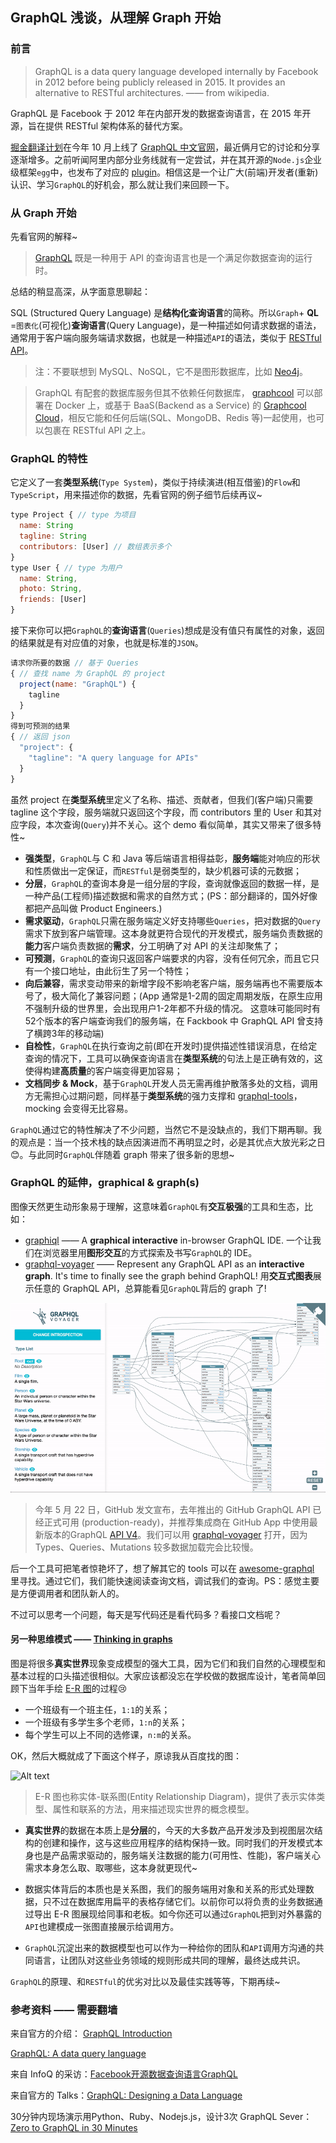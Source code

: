 ## GraphQL 浅谈，从理解 Graph 开始

### 前言

> GraphQL is a data query language developed internally by Facebook in 2012 before being publicly released in 2015. It provides an alternative to RESTful architectures. —— from wikipedia.

GraphQL 是 Facebook 于 2012 年在内部开发的数据查询语言，在 2015 年开源，旨在提供 RESTful 架构体系的替代方案。

[掘金翻译计划](https://github.com/xitu/gold-miner)在今年 10 月上线了 [GraphQL 中文官网](https://juejin.im/post/59e6f8036fb9a0452404ea37)，最近俩月它的讨论和分享逐渐增多。之前听闻阿里内部分业务线就有一定尝试，并在其开源的`Node.js`企业级框架`egg`中，也发布了对应的 [plugin](https://github.com/eggjs/egg-graphql)。相信这是一个让广大(前端)开发者(重新)认识、学习`GraphQL`的好机会，那么就让我们来回顾一下。

### 从 Graph 开始

先看官网的解释~

> [GraphQL](http://graphql.cn/) 既是一种用于 API 的查询语言也是一个满足你数据查询的运行时。 

总结的稍显高深，从字面意思聊起：

SQL (Structured Query Language) 是**结构化查询语言**的简称。所以`Graph`+ **QL** =`图表化`(可视化)**查询语言**(Query Language)，是一种描述如何请求数据的语法，通常用于客户端向服务端请求数据，也就是一种描述`API`的语法，类似于 [RESTful](http://www.ruanyifeng.com/blog/2011/09/restful.html) [API](http://www.ruanyifeng.com/blog/2014/05/restful_api.html)。
> 注：不要联想到 MySQL、NoSQL，它不是图形数据库，比如 [Neo4j](https://baike.baidu.com/item/Neo4j/9952114)。

> GraphQL 有配套的数据库服务但其不依赖任何数据库， [graphcool](https://github.com/graphcool/framework) 可以部署在 Docker 上，或基于 BaaS(Backend as a Service) 的 [Graphcool Cloud](http://graph.cool/cloud)，相反它能和任何后端(SQL、MongoDB、Redis 等)一起使用，也可以包裹在 RESTful API 之上。

### GraphQL 的特性
它定义了一套**类型系统**(`Type System`)，类似于持续演进(相互借鉴)的`Flow`和`TypeScript`，用来描述你的数据，先看官网的例子细节后续再议~
```javascript
type Project { // type 为项目
  name: String
  tagline: String
  contributors: [User] // 数组表示多个
}
type User { // type 为用户
  name: String,
  photo: String,
  friends: [User]
}
```
接下来你可以把`GraphQL`的**查询语言**(`Queries`)想成是没有值只有属性的对象，返回的结果就是有对应值的对象，也就是标准的`JSON`。

```javascript
请求你所要的数据 // 基于 Queries
{ // 查找 name 为 GraphQL 的 project
  project(name: "GraphQL") {
    tagline
  }
}
得到可预测的结果
{ // 返回 json
  "project": {
    "tagline": "A query language for APIs"
  }
}
```

虽然 project 在**类型系统**里定义了名称、描述、贡献者，但我们(客户端)只需要 tagline 这个字段，服务端就只返回这个字段，而 contributors 里的 User 和其对应字段，本次查询(`Query`)并不关心。这个 demo 看似简单，其实又带来了很多特性~

- **强类型**，`GraphQL`与 C 和 Java 等后端语言相得益彰，**服务端**能对响应的形状和性质做出一定保证，而`RESTful`是弱类型的，缺少机器可读的元数据；
- **分层**，`GraphQL`的查询本身是一组分层的字段，查询就像返回的数据一样，是一种产品(工程师)描述数据和需求的自然方式；(PS：部分翻译的，国外好像都把产品叫做 Product Engineers.)
- **需求驱动**，`GraphQL`只需在服务端定义好支持哪些`Queries`，把对数据的`Query`需求下放到客户端管理。这本身就更符合现代的开发模式，服务端负责数据的**能力**客户端负责数据的**需求**，分工明确了对 API 的关注却聚焦了；
- **可预测**，`GraphQL`的查询只返回客户端要求的内容，没有任何冗余，而且它只有一个接口地址，由此衍生了另一个特性；
- **向后兼容**，需求变动带来的新增字段不影响老客户端，服务端再也不需要版本号了，极大简化了兼容问题；(App 通常是1-2周的固定周期发版，在原生应用不强制升级的世界里，会出现用户1-2年都不升级的情况。 这意味可能同时有52个版本的客户端查询我们的服务端，在 Fackbook 中 GraphQL API 曾支持了横跨3年的移动端)
- **自检性**，`GraphQL`在执行查询之前(即在开发时)提供描述性错误消息，在给定查询的情况下，工具可以确保查询语言在**类型系统**的句法上是正确有效的，这使得构建**高质量**的客户端变得更加容易；
- **文档同步 & Mock**，基于`GraphQL`开发人员无需再维护散落多处的文档，调用方无需担心过期问题，同样基于**类型系统**的强力支撑和 [graphql-tools](https://github.com/apollographql/graphql-tools)，mocking 会变得无比容易。

`GraphQL`通过它的特性解决了不少问题，当然它不是没缺点的，我们下期再聊。我的观点是：当一个技术栈的缺点因演进而不再明显之时，必是其优点大放光彩之日😊。与此同时`GraphQL`伴随着 graph 带来了很多新的思想~

### GraphQL 的延伸，graphical & graph(s)

图像天然更生动形象易于理解，这意味着`GraphQL`有**交互极强**的工具和生态，比如：
- [graphiql](https://github.com/graphql/graphiql) —— A **graphical interactive** in-browser GraphQL IDE. 一个让我们在浏览器里用**图形交互**的方式探索及书写`GraphQL`的 IDE。
- [graphql-voyager](https://github.com/APIs-guru/graphql-voyager) —— Represent any GraphQL API as an **interactive graph**. It's time to finally see the graph behind GraphQL! 用**交互式图表**展示任意的 GraphQL API，总算能看见`GraphQL`背后的 graph 了!

![Alt text](./image/graphQL_voyager.gif)

> 今年 5 月 22 日，GitHub 发文宣布，去年推出的 GitHub GraphQL API 已经正式可用 (production-ready)，并推荐集成商在 GitHub App 中使用最新版本的GraphQL [API V4](https://developer.github.com/v4/explorer/)。我们可以用 [graphql-voyager](https://apis.guru/graphql-voyager/) 打开，因为 Types、Queries、Mutations 较多数据加载完会比较慢。

后一个工具可把笔者惊艳坏了，想了解其它的 tools 可以在 [awesome-graphql](https://github.com/chentsulin/awesome-graphql) 里寻找。通过它们，我们能快速阅读查询文档，调试我们的查询。PS：感觉主要是方便调用者和团队新人的。

不过可以思考一个问题，每天是写代码还是看代码多？看接口文档呢？

#### 另一种思维模式 —— [Thinking in graphs](http://graphql.cn/learn/thinking-in-graphs/)

图是将很多**真实世界**现象变成模型的强大工具，因为它们和我们自然的心理模型和基本过程的口头描述很相似。大家应该都没忘在学校做的数据库设计，笔者简单回顾下当年手绘 [E-R 图](https://baike.baidu.com/item/E-R图/304954)的过程😢

- 一个班级有一个班主任，`1:1`的关系；
- 一个班级有多学生多个老师，`1:n`的关系；
- 每个学生可以上不同的选修课，`n:m`的关系。

OK，然后大概就成了下面这个样子，原谅我从百度找的图：

![Alt text](./image/E-R图.png)

> E-R 图也称实体-联系图(Entity Relationship Diagram)，提供了表示实体类型、属性和联系的方法，用来描述现实世界的概念模型。

- **真实世界**的数据在本质上是**分层**的，今天的大多数产品开发涉及到视图层次结构的创建和操作，这与这些应用程序的结构保持一致。同时我们的开发模式本身也是产品需求驱动的，服务端关注数据的能力(可用性、性能)，客户端关心需求本身怎么取、取哪些，这本身就更现代~

- 数据实体背后的本质也是关系图，我们的服务端用对象和关系的形式处理数据，只不过在数据库用扁平的表格存储它们。以前你可以将负责的业务数据通过导出 E-R 图展现给同事和老板。如今你还可以通过`GraphQL`把到对外暴露的`API`也建模成一张图直接展示给调用方。

- `GraphQL`沉淀出来的数据模型也可以作为一种给你的团队和`API`调用方沟通的共同语言，让团队对这些业务领域的规则形成共同的理解，最终达成共识。

`GraphQL`的原理、和`RESTful`的优劣对比以及最佳实践等等，下期再续~

### 参考资料 —— 需要翻墙
来自官方的介绍：
[GraphQL Introduction
](https://reactjs.org/blog/2015/05/01/graphql-introduction.html)

[GraphQL: A data query language](http://graphql.org/blog/graphql-a-query-language/)

来自 InfoQ 的采访：[Facebook开源数据查询语言GraphQL
](http://www.infoq.com/cn/news/2015/10/graphql-your-schema)

来自官方的 Talks：[GraphQL: Designing a Data Language](https://www.youtube.com/watch?v=Oh5oC98ztvI)

30分钟内现场演示用Python、Ruby、Nodejs.js，设计3次 GraphQL Sever：[Zero to GraphQL in 30 Minutes](https://www.youtube.com/watch?v=UBGzsb2UkeY)

